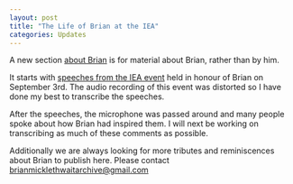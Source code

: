```yaml
---
layout: post
title: "The Life of Brian at the IEA"
categories: Updates
---
```

A new section [about Brian](/aboutbrian/) is for material about Brian, rather than by him.

It starts with [speeches from the IEA event](/aboutbrian/iea_speeches.html) held in honour of Brian on September 3rd. The audio recording
of this event was distorted so I have done my best to transcribe the speeches.

After the speeches, the microphone was passed around and many people spoke about how Brian had inspired them.
I will next be working on transcribing as much of these comments as possible.

Additionally we are always looking for more tributes and reminiscences about Brian to publish here. Please contact
[brianmicklethwaitarchive@gmail.com](mailto:brianmicklethwaitarchive@gmail.com)

